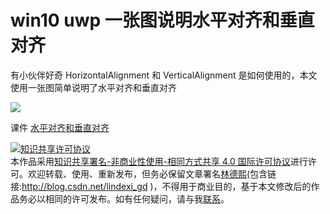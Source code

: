 # win10 uwp 一张图说明水平对齐和垂直对齐

有小伙伴好奇 HorizontalAlignment 和 VerticalAlignment 是如何使用的，本文使用一张图简单说明了水平对齐和垂直对齐

<!--more-->
<!-- CreateTime:2019/3/8 10:45:40 -->

<!-- csdn -->

![](http://image.acmx.xyz/lindexi%2F201938104445786)

课件 [水平对齐和垂直对齐](https://r302.cc/AnGyJn?platform=enpc&channel=copylink)

<a rel="license" href="http://creativecommons.org/licenses/by-nc-sa/4.0/"><img alt="知识共享许可协议" style="border-width:0" src="https://i.creativecommons.org/l/by-nc-sa/4.0/88x31.png" /></a><br />本作品采用<a rel="license" href="http://creativecommons.org/licenses/by-nc-sa/4.0/">知识共享署名-非商业性使用-相同方式共享 4.0 国际许可协议</a>进行许可。欢迎转载、使用、重新发布，但务必保留文章署名[林德熙](http://blog.csdn.net/lindexi_gd)(包含链接:http://blog.csdn.net/lindexi_gd )，不得用于商业目的，基于本文修改后的作品务必以相同的许可发布。如有任何疑问，请与我[联系](mailto:lindexi_gd@163.com)。
